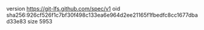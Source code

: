 version https://git-lfs.github.com/spec/v1
oid sha256:926cf526f1c7bf30f498c133ea6e964d2ee21165f1fbedfc8cc1677dbad33e83
size 5953
